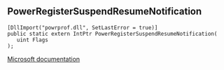## PowerRegisterSuspendResumeNotification

```
[DllImport("powrprof.dll", SetLastError = true)]
public static extern IntPtr PowerRegisterSuspendResumeNotification(
   uint Flags
);
```

[Microsoft documentation](https://docs.microsoft.com/en-us/windows/win32/api/powrprof/nf-powrprof-powerregistersuspendresumenotification)
